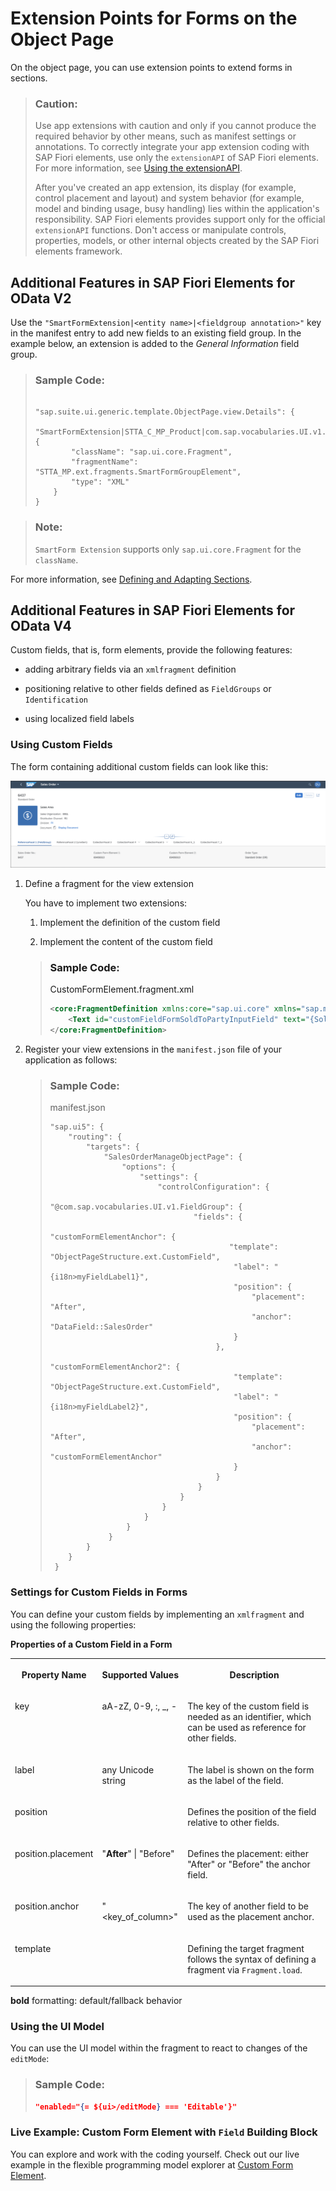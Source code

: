 <!-- loio4e49753530ad4a73a44a5f8efac238d6 -->

# Extension Points for Forms on the Object Page

On the object page, you can use extension points to extend forms in sections.

> ### Caution:  
> Use app extensions with caution and only if you cannot produce the required behavior by other means, such as manifest settings or annotations. To correctly integrate your app extension coding with SAP Fiori elements, use only the `extensionAPI` of SAP Fiori elements. For more information, see [Using the extensionAPI](using-the-extensionapi-bd2994b.md).
> 
> After you've created an app extension, its display \(for example, control placement and layout\) and system behavior \(for example, model and binding usage, busy handling\) lies within the application's responsibility. SAP Fiori elements provides support only for the official `extensionAPI` functions. Don't access or manipulate controls, properties, models, or other internal objects created by the SAP Fiori elements framework.



<a name="loio4e49753530ad4a73a44a5f8efac238d6__section_mq3_y5v_p4b"/>

## Additional Features in SAP Fiori Elements for OData V2

Use the `"SmartFormExtension|<entity name>|<fieldgroup annotation>"` key in the manifest entry to add new fields to an existing field group. In the example below, an extension is added to the *General Information* field group.

> ### Sample Code:  
> ```
> 
> "sap.suite.ui.generic.template.ObjectPage.view.Details": {
>     "SmartFormExtension|STTA_C_MP_Product|com.sap.vocabularies.UI.v1.FieldGroup::GeneralInformation": {
>         "className": "sap.ui.core.Fragment",
>         "fragmentName": "STTA_MP.ext.fragments.SmartFormGroupElement",
>         "type": "XML"
>     }
> }
> ```

> ### Note:  
> `SmartForm Extension` supports only `sap.ui.core.Fragment` for the `className`.

For more information, see [Defining and Adapting Sections](defining-and-adapting-sections-facfea0.md).



<a name="loio4e49753530ad4a73a44a5f8efac238d6__section_zwf_cvv_p4b"/>

## Additional Features in SAP Fiori Elements for OData V4

Custom fields, that is, form elements, provide the following features:

-   adding arbitrary fields via an `xmlfragment` definition

-   positioning relative to other fields defined as `FieldGroups` or `Identification`

-   using localized field labels




### Using Custom Fields

The form containing additional custom fields can look like this:

![](images/Custom_Fields_on_the_Object_Page_852b724.png)

1.  Define a fragment for the view extension

    You have to implement two extensions:

    1.  Implement the definition of the custom field

    2.  Implement the content of the custom field


    > ### Sample Code:  
    > CustomFormElement.fragment.xml
    > 
    > ```xml
    > <core:FragmentDefinition xmlns:core="sap.ui.core" xmlns="sap.m">
    >     <Text id="customFieldFormSoldToPartyInputField" text="{SoldToParty}" />
    > </core:FragmentDefinition>
    > ```

2.  Register your view extensions in the `manifest.json` file of your application as follows:

    > ### Sample Code:  
    > manifest.json
    > 
    > ```
    > "sap.ui5": {
    >     "routing": {
    >         "targets": {
    >             "SalesOrderManageObjectPage": {
    >                 "options": {
    >                     "settings": {
    >                         "controlConfiguration": {
    >                             "@com.sap.vocabularies.UI.v1.FieldGroup": {
    >                                 "fields": {
    >                                     "customFormElementAnchor": {
    >                                         "template": "ObjectPageStructure.ext.CustomField",
    >                                          "label": "{i18n>myFieldLabel1}",
    >                                          "position": {
    >                                              "placement": "After",
    >                                              "anchor": "DataField::SalesOrder"
    >                                          }
    >                                      },
    >                                      "customFormElementAnchor2": {
    >                                          "template": "ObjectPageStructure.ext.CustomField",
    >                                          "label": "{i18n>myFieldLabel2}",
    >                                          "position": {
    >                                              "placement": "After",
    >                                              "anchor": "customFormElementAnchor"
    >                                          }
    >                                      }
    >                                  }
    >                              }
    >                          }
    >                      }
    >                  }
    >              }
    >         }
    >     }
    >  }
    > ```




### Settings for Custom Fields in Forms

You can define your custom fields by implementing an `xmlfragment` and using the following properties:

**Properties of a Custom Field in a Form**


<table>
<tr>
<th valign="top">

Property Name



</th>
<th valign="top">

Supported Values



</th>
<th valign="top">

Description



</th>
</tr>
<tr>
<td valign="top">

key



</td>
<td valign="top">

aA-zZ, 0-9, :, \_, -



</td>
<td valign="top">

The key of the custom field is needed as an identifier, which can be used as reference for other fields.



</td>
</tr>
<tr>
<td valign="top">

label



</td>
<td valign="top">

any Unicode string



</td>
<td valign="top">

The label is shown on the form as the label of the field.



</td>
</tr>
<tr>
<td valign="top">

position



</td>
<td valign="top">

 



</td>
<td valign="top">

Defines the position of the field relative to other fields.



</td>
</tr>
<tr>
<td valign="top">

position.placement



</td>
<td valign="top">

"**After**" | "Before"



</td>
<td valign="top">

Defines the placement: either "After" or "Before" the anchor field.



</td>
</tr>
<tr>
<td valign="top">

position.anchor



</td>
<td valign="top">

"<key\_of\_column\>"



</td>
<td valign="top">

The key of another field to be used as the placement anchor.



</td>
</tr>
<tr>
<td valign="top">

template



</td>
<td valign="top">

 



</td>
<td valign="top">

Defining the target fragment follows the syntax of defining a fragment via `Fragment.load`.



</td>
</tr>
</table>

**bold** formatting: default/fallback behavior



### Using the UI Model

You can use the UI model within the fragment to react to changes of the `editMode`:

> ### Sample Code:  
> ```json
> "enabled="{= ${ui>/editMode} === 'Editable'}"
> ```



### Live Example: Custom Form Element with `Field` Building Block

You can explore and work with the coding yourself. Check out our live example in the flexible programming model explorer at [Custom Form Element](https://ui5.sap.com/test-resources/sap/fe/core/fpmExplorer/index.html#/customElements/customElementsOverview/customFormElementContent).

